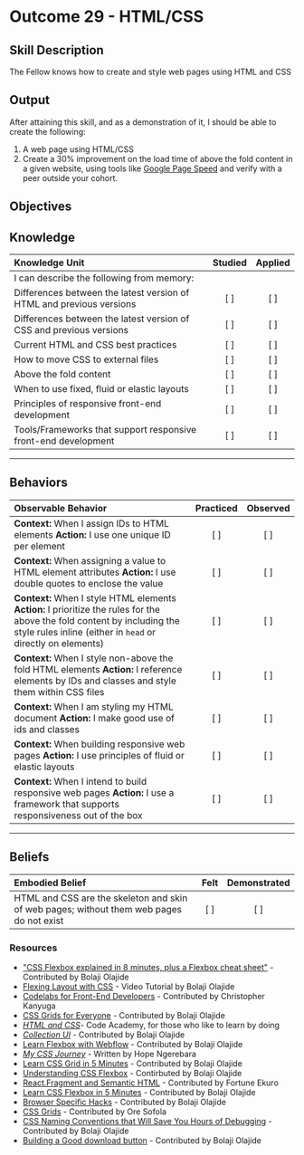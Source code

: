# Outcome 29 - HTML/CSS

**Skill Description**
----------
The Fellow knows how to create and style web pages using HTML and CSS

**Output**
----------
After attaining this skill, and as a demonstration of it, I should be able to create the following:

1. A web page using HTML/CSS
2. Create a 30% improvement on the load time of above the fold content in a given website, using tools like [Google Page Speed](https://developers.google.com/speed/pagespeed/insights/) and verify with a peer outside your cohort.


**Objectives**
----------
## **Knowledge**


| Knowledge Unit   |      Studied      | Applied |
|:-------------|:------------------:|:--------:|
| I can describe the following from memory: | | |
| Differences between the latest version of HTML and previous versions | [ ] | [ ]  |
| Differences between the latest version of CSS and previous versions | [ ] | [ ]  |
| Current HTML and CSS best practices | [ ] | [ ]  |
| How to move CSS to external files | [ ] | [ ]  |
| Above the fold content | [ ] | [ ]  |
| When to use fixed, fluid or elastic layouts | [ ] | [ ]  |
| Principles of responsive front-end development | [ ] | [ ]  |
| Tools/Frameworks that support responsive front-end development | [ ] | [ ]  |


----------


## **Behaviors**

| Observable Behavior   |      Practiced      | Observed |
|:-------------|:------------------:|:--------:|
| **Context:** When I assign IDs to HTML elements **Action:** I use one unique ID per element | [ ] | [ ] |
| **Context:** When assigning a value to HTML element attributes **Action:** I use double quotes to enclose the value | [ ] | [ ] |
| **Context:** When I style HTML elements **Action:** I prioritize the rules for the above the fold content by including the style rules inline (either in `head` or directly on elements) | [ ] | [ ] |
| **Context:** When I style non-above the fold HTML elements **Action:** I reference elements by IDs and classes and style them within CSS files | [ ] | [ ] |
| **Context:** When I am styling my HTML document **Action:** I make good use of ids and classes | [ ] | [ ] |
| **Context:** When building responsive web pages **Action:** I use principles of fluid or elastic layouts | [ ] | [ ] |
| **Context:** When I intend to build responsive web pages **Action:** I use a framework that supports responsiveness out of the box | [ ] | [ ] |


----------


## **Beliefs**


| Embodied Belief   |      Felt      | Demonstrated |
|:-------------|:------------------:|:--------:|
| HTML and CSS are the skeleton and skin of web pages; without them web pages do not exist | [ ] | [ ] |

### Resources

- ["CSS Flexbox explained in 8 minutes, plus a Flexbox cheat sheet"](https://medium.freecodecamp.org/css-flexbox-interactive-tutorial-in-8-minutes-including-cheat-sheet-6214e00de3d2) - Contributed by Bolaji Olajide
- [Flexing Layout with CSS](https://vimeo.com/231865938) -  Video Tutorial by Bolaji Olajide
- [Codelabs for Front-End Developers](https://codelabs.developers.google.com/cds17) - Contributed by Christopher Kanyuga
- [CSS Grids for Everyone](https://laracasts.com/series/css-grids-for-everyone) - Contributed by Bolaji Olajide
- [_HTML and CSS_](https://www.codecademy.com/en/tracks/web)- Code Academy, for those who like to learn by doing
- [_Collection UI_](http://learn.shayhowe.com/html-css) - Contributed by Bolaji Olajide
- [Learn Flexbox with Webflow](https://www.flexboxgame.com/) - Contributed by Bolaji Olajide
- [_My CSS Journey_](https://medium.com/backticks-tildes/my-css-journey-every-journey-begins-with-a-step-8a77162f3de8) - Written by Hope Ngerebara
- [Learn CSS Grid in 5 Minutes](https://medium.freecodecamp.org/learn-css-grid-in-5-minutes-f582e87b1228) - Contributed by Bolaji Olajide
- [Understanding CSS Flexbox](https://codeburst.io/understanding-css-flexbox-d6162885fefe) - Contirbuted by Bolaji Olajide
- [React.Fragment and Semantic HTML](https://blog.jmes.tech/react-fragment-and-semantic-html/) - Contributed by Fortune Ekuro
- [Learn CSS Flexbox in 5 Minutes](https://medium.freecodecamp.org/learn-css-flexbox-in-5-minutes-b941f0affc34) - Contributed by Bolaji Olajide
- [Browser Specific Hacks](https://css-tricks.com/snippets/css/browser-specific-hacks/) - Contributed by Bolaji Olajide
- [CSS Grids](https://t.co/IZeR4gDyCz) - Contributed by Ore Sofola
- [CSS Naming Conventions that Will Save You Hours of Debugging](https://medium.freecodecamp.org/css-naming-conventions-that-will-save-you-hours-of-debugging-35cea737d849) - Contributed by Bolaji Olajide
- [Building a Good download button](https://css-tricks.com/building-good-download-button/) - Contributed by Bolaji Olajide

